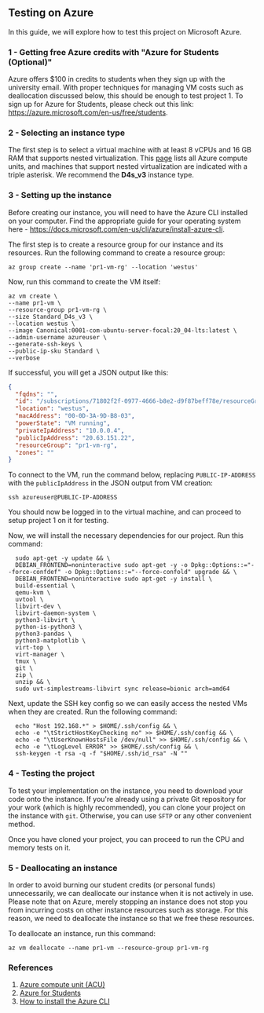 ## Testing on Azure

In this guide, we will explore how to test this project on Microsoft Azure.

### 1 - Getting free Azure credits with "Azure for Students (Optional)"

Azure offers $100 in credits to students when they sign up with the university email. With proper techniques for 
managing VM costs such as deallocation discussed below, this should be enough to test project 1. To sign up for Azure
for Students, please check out this link: https://azure.microsoft.com/en-us/free/students.

### 2 - Selecting an instance type

The first step is to select a virtual machine with at least 8 vCPUs and 16 GB RAM that supports nested virtualization.
This [page](https://docs.microsoft.com/en-us/azure/virtual-machines/acu) lists all Azure compute units, and machines
that support nested virtualization are indicated with a triple asterisk. We recommend the **D4s_v3** instance type.

### 3 - Setting up the instance

Before creating our instance, you will need to have the Azure CLI installed on your computer. Find the appropriate guide
for your operating system here - https://docs.microsoft.com/en-us/cli/azure/install-azure-cli.

The first step is to create a resource group for our instance and its resources. Run the following command to create a resource group:

```shell
az group create --name 'pr1-vm-rg' --location 'westus'
```

Now, run this command to create the VM itself:

```shell
az vm create \
--name pr1-vm \
--resource-group pr1-vm-rg \
--size Standard_D4s_v3 \
--location westus \
--image Canonical:0001-com-ubuntu-server-focal:20_04-lts:latest \
--admin-username azureuser \
--generate-ssh-keys \
--public-ip-sku Standard \
--verbose
```

If successful, you will get a JSON output like this:

```json
{
  "fqdns": "",
  "id": "/subscriptions/71802f2f-0977-4666-b8e2-d9f87beff78e/resourceGroups/pr1-vm-rg/providers/Microsoft.Compute/virtualMachines/pr1-vm",
  "location": "westus",
  "macAddress": "00-0D-3A-9D-B8-03",
  "powerState": "VM running",
  "privateIpAddress": "10.0.0.4",
  "publicIpAddress": "20.63.151.22",
  "resourceGroup": "pr1-vm-rg",
  "zones": ""
}
```

To connect to the VM, run the command below, replacing `PUBLIC-IP-ADDRESS` with the `publicIpAddress` in the JSON output from VM creation:

```shell
ssh azureuser@PUBLIC-IP-ADDRESS
```

You should now be logged in to the virtual machine, and can proceed to setup project 1 on it for testing.

Now, we will install the necessary dependencies for our project. Run this command:

```shell
  sudo apt-get -y update && \
  DEBIAN_FRONTEND=noninteractive sudo apt-get -y -o Dpkg::Options::="--force-confdef" -o Dpkg::Options::="--force-confold" upgrade && \
  DEBIAN_FRONTEND=noninteractive sudo apt-get -y install \
  build-essential \
  qemu-kvm \
  uvtool \
  libvirt-dev \
  libvirt-daemon-system \
  python3-libvirt \
  python-is-python3 \
  python3-pandas \
  python3-matplotlib \
  virt-top \
  virt-manager \
  tmux \
  git \
  zip \
  unzip && \
  sudo uvt-simplestreams-libvirt sync release=bionic arch=amd64
```

Next, update the SSH key config so we can easily access the nested VMs when they are created. Run the following command:

```shell
  echo "Host 192.168.*" > $HOME/.ssh/config && \
  echo -e "\tStrictHostKeyChecking no" >> $HOME/.ssh/config && \
  echo -e "\tUserKnownHostsFile /dev/null" >> $HOME/.ssh/config && \
  echo -e "\tLogLevel ERROR" >> $HOME/.ssh/config && \
  ssh-keygen -t rsa -q -f "$HOME/.ssh/id_rsa" -N ""
```

### 4 - Testing the project

To test your implementation on the instance, you need to download your code onto the instance. If you're already using a
private Git repository for your work (which is highly recommended), you can clone your project on the instance with `git`.
Otherwise, you can use `SFTP` or any other convenient method.

Once you have cloned your project, you can proceed to run the CPU and memory tests on it.

### 5 - Deallocating an instance

In order to avoid burning our student credits (or personal funds) unnecessarily, we can deallocate our instance when it is not
actively in use. Please note that on Azure, merely stopping an instance does not stop you from incurring costs on other instance resources
such as storage. For this reason, we need to deallocate the instance so that we free these resources.

To deallocate an instance, run this command:

```shell
az vm deallocate --name pr1-vm --resource-group pr1-vm-rg
```

### References

1. [Azure compute unit (ACU)](https://docs.microsoft.com/en-us/azure/virtual-machines/acu)
2. [Azure for Students](https://azure.microsoft.com/en-us/free/students)
3. [How to install the Azure CLI](https://docs.microsoft.com/en-us/cli/azure/install-azure-cli)
